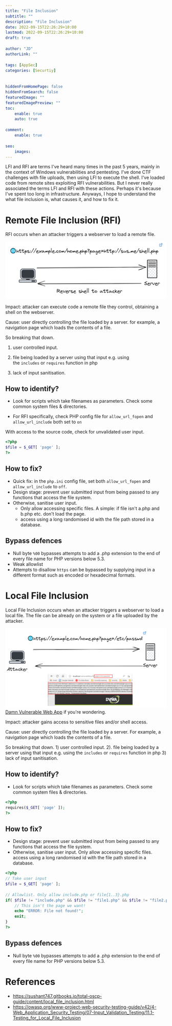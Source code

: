 ```yaml
---
title: "File Inclusion"
subtitle: ""
description: "File Inclusion"
date: 2022-09-15T22:26:29+10:00
lastmod: 2022-09-15T22:26:29+10:00
draft: true

author: "JD"
authorLink: ""

tags: [AppSec]
categories: [Securtiy]


hiddenFromHomePage: false
hiddenFromSearch: false
featuredImage: ""
featuredImagePreview: ""
toc:
    enable: true
    auto: true

comment:
    enable: true

seo:
    images:
---
```


LFI and RFI are terms I've heard many times in the past 5 years, mainly in the context of Windows vulnerabilities and pentesting. I've done CTF challenges with file uploads, then using LFI to execute the shell. I've loaded code from remote sites exploiting RFI vulnerabilities. But I never really associated the terms LFI and RFI with these actions. Perhaps it's because I've spent too long in infrastructure. Anyways, I hope to understand the what file inclusion is, what causes it, and how to fix it.

# Remote File Inclusion (RFI)

RFI occurs when an attacker triggers a webserver to load a remote file.

![](/images/2022-09-15-23-47-34.png)

Impact: attacker can execute code a remote file they control, obtaining a shell on the webserver.

Cause: user directly controlling the file loaded by a server. for example, a navigation page which loads the contents of a file.

So breaking that down.

1. user controlled input.

2. file being loaded by a server using that input e.g. using the `includes` or `requires` function in php

3. lack of input sanitisation.

## How to identify?

-  Look for scripts which take filenames as parameters. Check some common system files & directories.

- For RFI specifically, check PHP config file for `allow_url_fopen` and `allow_url_include` both set to `on`

With access to the source code, check for unvalidated user input.
```php
<?php
$file = $_GET[ 'page' ];
?>
```

## How to fix?
- Quick fix: in the `php.ini` config file, set both  `allow_url_fopen` and `allow_url_include` to `off`.
-   Design stage: prevent user submitted input from being passed to any functions that access the file system.
-   Otherwise, sanitise user input. 
	- Only allow accessing specific files. A simple: if file isn't a.php and b.php etc. don't load the page.
	- access using a long randomised id with the file path stored in a database.

## Bypass defences
-  Null byte `%00` bypasses attempts to add a .php extension to the end of every file name for PHP versions below 5.3.
- Weak allowlist
- Attempts to disallow `https` can be bypassed by supplying input in a different format such as encoded or hexadecimal formats.

# Local File Inclusion

Local File Inclusion occurs when an attacker triggers a webserver to load a local file. The file can be already on the system or a file uploaded by the attacker.

![Damn Vulnerable web app](/images/2022-09-15-22-57-14.png) [Damn Vulnerable Web App](https://github.com/digininja/DVWA) if you're wondering.

Impact: attacker gains access to sensitive files and/or shell access.

Cause: user directly controlling the file loaded by a server. For example, a navigation page which loads the contents of a file.

So breaking that down. 1) user controlled input. 2). file being loaded by a server using that input e.g. using the `includes` or `requires` function in php 3) lack of input sanitisation. 

## How to identify?
- Look for scripts which take filenames as parameters. Check some common system files & directories.

```php
<?php
requires($_GET[ 'page' ]);
?>
```

## How to fix?
- Design stage: prevent user submitted input from being passed to any functions that access the file system.
- Otherwise, sanitise user input. Only allow accessing specific files. access using a long randomised id with the file path stored in a database.

```php
<?php
// Take user input
$file = $_GET[ 'page' ];

// Allowlist. Only allow include.php or file{1..3}.php
if( $file != "include.php" && $file != "file1.php" && $file != "file2.php" && $file != "file3.php" ) {
    // This isn't the page we want!
    echo "ERROR: File not found!";
    exit;
}
?>
```

## Bypass defences
- Null byte `%00` bypasses attempts to add a .php extension to the end of every file name for PHP versions below 5.3.

# References
- https://sushant747.gitbooks.io/total-oscp-guide/content/local_file_inclusion.html
- https://owasp.org/www-project-web-security-testing-guide/v42/4-Web_Application_Security_Testing/07-Input_Validation_Testing/11.1-Testing_for_Local_File_Inclusion